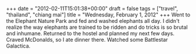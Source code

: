 +++
date = "2012-02-11T15:01:38+00:00"
draft = false
tags = ["travel", "thailand", "chiang mai"]
title = "Wednesday, February 1, 2012"
+++
Went to the Elephant Nature Park and fed and washed elephants all day. I didn't realize the way elephants are trained to be ridden and do tricks is so brutal and inhumane. Returned to the hostel and planned my next few days. Craved McDonalds, so I ate dinner there. Watched some Battlestar Galactica.